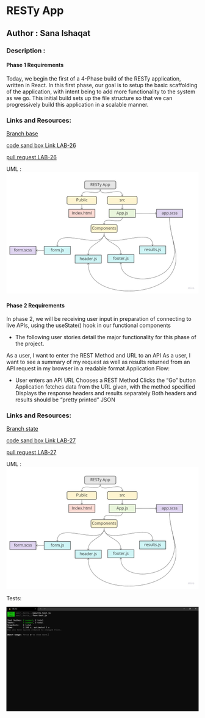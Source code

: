 # RESTy App 

## Author : Sana Ishaqat

### Description :
#### Phase 1 Requirements

Today, we begin the first of a 4-Phase build of the RESTy application, written in React. In this first phase, our goal is to setup the basic scaffolding of the application, with intent being to add more functionality to the system as we go. This initial build sets up the file structure so that we can progressively build this application in a scalable manner.

### Links and Resources:

[Branch base](https://github.com/SanaIshaqat/resty/tree/base)

[code sand box Link LAB-26](https://codesandbox.io/s/funny-dawn-85sz6?file=/src/app.scss)

[pull request LAB-26](https://github.com/SanaIshaqat/resty/pull/1)

UML :
![UML26](UML26.jpg)

#### Phase 2 Requirements
In phase 2, we will be receiving user input in preparation of connecting to live APIs, using the useState() hook in our functional components

- The following user stories detail the major functionality for this phase of the project.

As a user, I want to enter the REST Method and URL to an API
As a user, I want to see a summary of my request as well as results returned from an API request in my browser in a readable format
Application Flow:

- User enters an API URL
Chooses a REST Method
Clicks the “Go” button
Application fetches data from the URL given, with the method specified
Displays the response headers and results separately
Both headers and results should be “pretty printed” JSON


### Links and Resources:

[Branch state](https://github.com/SanaIshaqat/resty/tree/state)

[code sand box Link LAB-27](https://codesandbox.io/s/jolly-wilson-sp41i)

[pull request LAB-27](https://github.com/SanaIshaqat/resty/pull/3)

UML :
![UML26](UML26.jpg)

Tests:

![tests Lab27](Lab27AllPassed.PNG)
